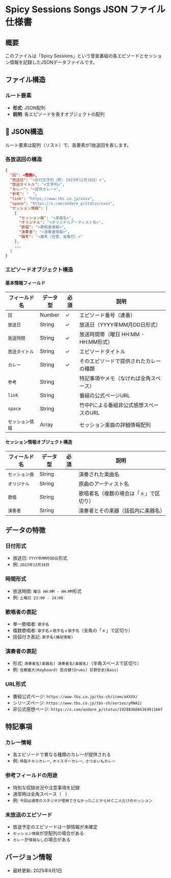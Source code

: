 # Spicy Sessions Songs JSON ファイル仕様書

## 概要
このファイルは「Spicy Sessions」という音楽番組の各エピソードとセッション情報を記録したJSONデータファイルです。

## ファイル構造

### ルート要素
- **形式**: JSON配列
- **説明**: 各エピソードを表すオブジェクトの配列
  
## 🔹 JSON構造
ルート要素は配列（リスト）で、各要素が1放送回を表します。

### 各放送回の構造
```json
{
  "回": <整数>,
  "放送日": "<日付文字列（例: 2023年12月16日）>",
  "放送タイトル": "<文字列>",
  "カレー": "<提供カレー>",
  "参考": "　",
  "link": "https://www.tbs.co.jp/xxxx",
  "space": "https://x.com/andare_p/status/xxxx",
  "セッション情報": [
    {
      "セッション曲": "<楽曲名>",
      "オリジナル": "<オリジナルアーティスト名>",
      "歌唱": "<歌唱者情報>",
      "演奏者": "<演奏者情報>",
      "備考": "<備考（任意、省略可）>"
    },
    ...
  ]
}
```

### エピソードオブジェクト構造

#### 基本情報フィールド

| フィールド名 | データ型 | 必須 | 説明 |
|-------------|----------|------|------|
| `回` | Number | ✓ | エピソード番号（連番） |
| `放送日` | String | ✓ | 放送日（YYYY年MM月DD日形式） |
| `放送時間` | String | ✓ | 放送時間帯（曜日 HH:MM - HH:MM形式） |
| `放送タイトル` | String | ✓ | エピソードタイトル |
| `カレー` | String | ✓ | そのエピソードで提供されたカレーの種類 |
| `参考` | String |  | 特記事項やメモ（なければ全角スペース） |
| `link` | String |  | 番組の公式ページURL |
| `space` | String | | 竹中Pによる番組非公式感想スペースのURL |
| `セッション情報` | Array |  | セッション楽曲の詳細情報配列 |

#### セッション情報オブジェクト構造

| フィールド名 | データ型 | 必須 | 説明 |
|-------------|----------|------|------|
| `セッション曲` | String |  | 演奏された楽曲名 |
| `オリジナル` | String |  | 原曲のアーティスト名 |
| `歌唱` | String |  | 歌唱者名（複数の場合は「ｘ」で区切り） |
| `演奏者` | String |  | 演奏者とその楽器（括弧内に楽器名） |

## データの特徴

### 日付形式
- 放送日: `YYYY年MM月DD日`形式
- 例: `2023年12月16日`

### 時間形式
- 放送時間: `曜日 HH:MM - HH:MM`形式
- 例: `土曜日 23:00 - 24:00`

### 歌唱者の表記
- 単一歌唱者: `歌手名`
- 複数歌唱者: `歌手名ｘ歌手名ｘ歌手名`（全角の「ｘ」で区切り）
- 括弧付き表記: `歌手名(補足情報)`

### 演奏者の表記
- 形式: `演奏者名(楽器名) 演奏者名(楽器名)`（半角スペースで区切り）
- 例: `佐藤雄大(Keyboard) 髭白健(Drums) 荻野哲史(Bass)`

### URL形式
- 番組公式ページ: `https://www.tbs.co.jp/tbs-ch/item/oXXXX/`
- シリーズページ: `https://www.tbs.co.jp/tbs-ch/series/yRNA2/`
- 非公式感想ページ: `https://x.com/andare_p/status/1928836866364911667`

## 特記事項

### カレー情報
- 各エピソードで異なる種類のカレーが提供される
- 例: `特製チキンカレー`, `オイスターカレー`, `さつまいもカレー`

### 参考フィールドの用途
- 特別な収録状況や注意事項を記録
- 通常時は全角スペース（`　`）
- 例: `今回は通常のスタジオが使用できなかったことからＭＣ二人だけのセッション`

### 未放送のエピソード
- 放送予定のエピソードは一部情報が未確定
- `セッション情報`が空配列の場合がある
- `カレー`が`情報なし`の場合がある

## バージョン情報
- 最終更新: 2025年6月1日